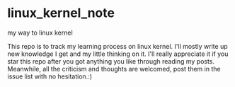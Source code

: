 # linux_kernel_note
my way to linux kernel

This repo is to track my learning process on linux kernel. I'll mostly
write up new knowledge I get and my little thinking on it.
I'll really appreciate it if you star this repo after you got anything
you like through reading my posts.
Meanwhile, all the criticism and thoughts are welcomed, post them in
the issue list with no hesitation.:)
